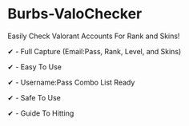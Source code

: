 # Burbs-ValoChecker
Easily Check Valorant Accounts For Rank and Skins!

✔ - Full Capture (Email:Pass, Rank, Level, and Skins)

✔ - Easy To Use

✔ - Username:Pass Combo List Ready

✔ - Safe To Use

✔ - Guide To Hitting
